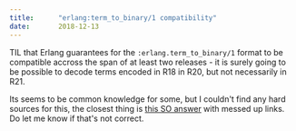 ```yaml
---
title:      "erlang:term_to_binary/1 compatibility"
date:       2018-12-13
---
```


TIL that Erlang guarantees for the `:erlang.term_to_binary/1` format to be compatible
accross the span of at least two releases - it is surely going to be possible to
decode terms encoded in R18 in R20, but not necessarily in R21.

Its seems to be common knowledge for some, but I couldn't find any hard sources
for this, the closest thing is [this SO answer](https://stackoverflow.com/a/8283955/246337)
with messed up links. Do let me know if that's not correct.
